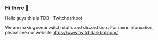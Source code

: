 ### Hi there 👋

Hello guys this is TDB - Twitchdarkbot

We are making some twitch stuffs and discord bots.
For more information, please see our website
https://www.twitchdarkbot.com/


<!--
**TwitchDarkBot/TwitchDarkBot** is a ✨ _special_ ✨ repository because its `README.md` (this file) appears on your GitHub profile.

Here are some ideas to get you started:

- 🔭 I’m currently working on ...
- 🌱 I’m currently learning ...
- 👯 I’m looking to collaborate on ...
- 🤔 I’m looking for help with ...
- 💬 Ask me about ...
- 📫 How to reach me: ...
- 😄 Pronouns: ...
- ⚡ Fun fact: ...
-->
